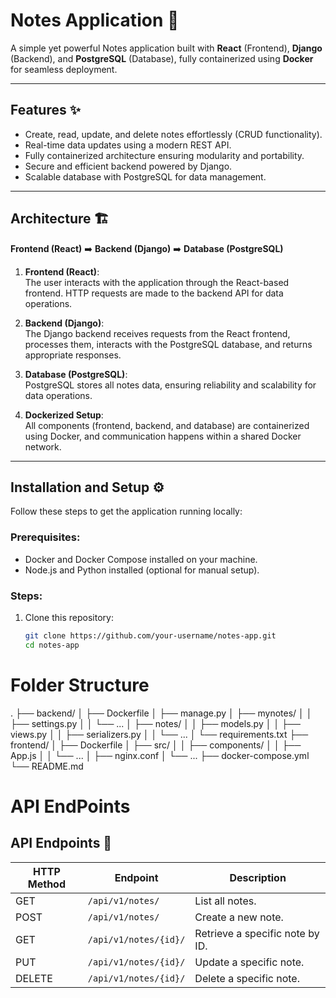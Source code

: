 # Notes Application 📒  

A simple yet powerful Notes application built with **React** (Frontend), **Django** (Backend), and **PostgreSQL** (Database), fully containerized using **Docker** for seamless deployment.

---

## Features ✨

- Create, read, update, and delete notes effortlessly (CRUD functionality).
- Real-time data updates using a modern REST API.
- Fully containerized architecture ensuring modularity and portability.
- Secure and efficient backend powered by Django.
- Scalable database with PostgreSQL for data management.

---

## Architecture 🏗️

**Frontend (React)** ➡️ **Backend (Django)** ➡️ **Database (PostgreSQL)**  

1. **Frontend (React)**:  
   The user interacts with the application through the React-based frontend. HTTP requests are made to the backend API for data operations.

2. **Backend (Django)**:  
   The Django backend receives requests from the React frontend, processes them, interacts with the PostgreSQL database, and returns appropriate responses.

3. **Database (PostgreSQL)**:  
   PostgreSQL stores all notes data, ensuring reliability and scalability for data operations.

4. **Dockerized Setup**:  
   All components (frontend, backend, and database) are containerized using Docker, and communication happens within a shared Docker network.

---

## Installation and Setup ⚙️  

Follow these steps to get the application running locally:

### Prerequisites:
- Docker and Docker Compose installed on your machine.
- Node.js and Python installed (optional for manual setup).

### Steps:

1. Clone this repository:
   ```bash
   git clone https://github.com/your-username/notes-app.git
   cd notes-app
# Folder Structure
.
├── backend/
│   ├── Dockerfile
│   ├── manage.py
│   ├── mynotes/
│   │   ├── settings.py
│   │   └── ...
│   ├── notes/
│   │   ├── models.py
│   │   ├── views.py
│   │   ├── serializers.py
│   │   └── ...
│   └── requirements.txt
├── frontend/
│   ├── Dockerfile
│   ├── src/
│   │   ├── components/
│   │   ├── App.js
│   │   └── ...
│   ├── nginx.conf
│   └── ...
├── docker-compose.yml
└── README.md


# API EndPoints

## API Endpoints 📡  

| HTTP Method | Endpoint              | Description                         |
|-------------|-----------------------|-------------------------------------|
| GET         | `/api/v1/notes/`      | List all notes.                     |
| POST        | `/api/v1/notes/`      | Create a new note.                  |
| GET         | `/api/v1/notes/{id}/` | Retrieve a specific note by ID.     |
| PUT         | `/api/v1/notes/{id}/` | Update a specific note.             |
| DELETE      | `/api/v1/notes/{id}/` | Delete a specific note.             |


